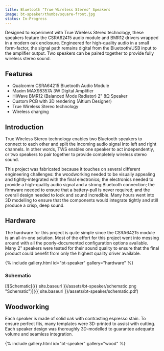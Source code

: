 ```yaml
---
title: Bluetooth "True Wireless Stereo" Speakers
image: bt-speaker/thumbs/square-front.jpg
status: In-Progress
---
```


Designed to experiment with True Wireless Stereo technology, these speakers feature the CSRA62415 audio module and BMR12 drivers wrapped in a modern oak enclosure.  Engineered for high-quality audio in a small form-factor, the signal path remains digital from the Bluetooth/USB input to the amplifier output.  Two speakers can be paired together to provide fully wireless stereo sound.<!-- more -->

## Features ##
* Qualcomm CSRA64215 Bluetooth Audio Module
* Maxim MAX98357A 3W Digital Amplifier
* HiWave BMR12 (Balanced Mode Radiator) 2" 8Ω Speaker
* Custom PCB with 3D rendering (Altium Designer)
* True Wireless Stereo technology
* Wireless charging

## Introduction ##
True Wireless Stereo technology enables two Bluetooth speakers to connect to each other and split the incoming audio signal into left and right channels.  In other words, TWS enables one speaker to act independently, or two speakers to pair together to provide completely wireless stereo sound.

This project was fabricated because it touches on several different engineering challenges: the woodworking needed to be visually appealing and tightly-integrated with the final electronics; the electronics needed to provide a high-quality audio signal and a strong Bluetooth connection; the firmware needed to ensure that a battery-pull is never required; and the overall design needed to look and sound incredible.  Many hours went into 3D modelling to ensure that the components would integrate tightly and still produce a crisp, deep sound.

## Hardware ##
The hardware for this project is quite simple since the CSRA64215 module is an all-in-one solution.  Most of the effort for this project went into messing around with all the poorly-documented configuration options available.  Many 2" speakers were tested for their sound quality to ensure that the final product could benefit from only the highest quality driver available.

{% include gallery.html id="bt-speaker" gallery="hardware" %}

### Schematic ###
[![Schematic]({{ site.baseurl }}/assets/bt-speaker/schematic.png "Schematic")]({{ site.baseurl }}/assets/bt-speaker/schematic.pdf)

## Woodworking ##
Each speaker is made of solid oak with contrasting espresso stain.  To ensure perfect fits, many templates were 3D-printed to assist with cutting.  Each speaker design was thoroughly 3D-modelled to guarantee adequate volume and seamless integration.

{% include gallery.html id="bt-speaker" gallery="wood" %}
